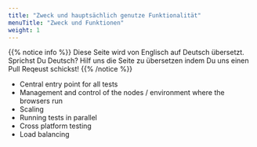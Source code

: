 ```yaml
---
title: "Zweck und hauptsächlich genutze Funktionalität"
menuTitle: "Zweck und Funktionen"
weight: 1
---
```


{{% notice info %}}
<i class="fas fa-language"></i> Diese Seite wird von Englisch 
auf Deutsch übersetzt. Sprichst Du Deutsch? Hilf uns die Seite 
zu übersetzen indem Du uns einen Pull Reqeust schickst!
 {{% /notice %}}
* Central entry point for all tests
* Management and control of the nodes / environment where the browsers run
* Scaling
* Running tests in parallel
* Cross platform testing
* Load balancing
